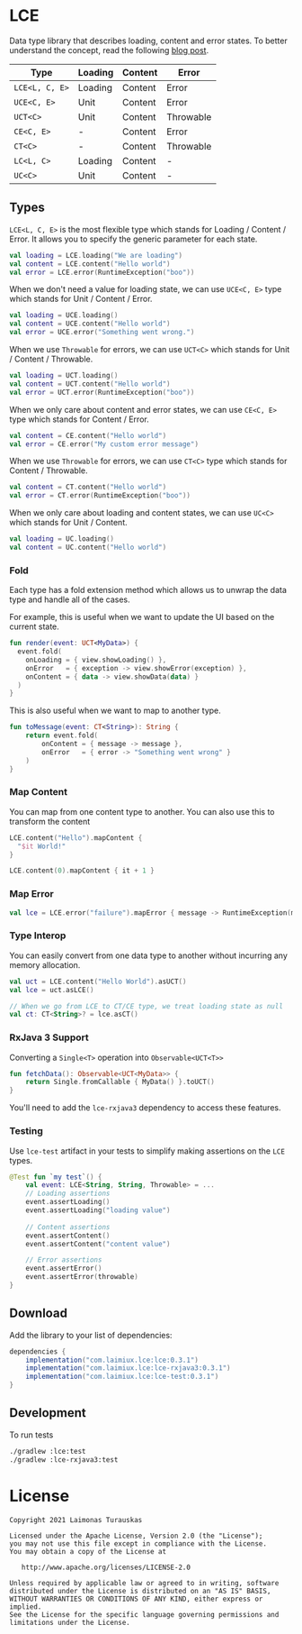 # LCE
Data type library that describes loading, content and error states. To better understand the
concept, read the following [blog post](https://tech.instacart.com/lce-modeling-data-loading-in-rxjava-b798ac98d80).

| Type      | Loading | Content | Error |
| -------------- | -------- | ------- | --------- |
| `LCE<L, C, E>` | Loading  | Content | Error     |
| `UCE<C, E>`    | Unit     | Content | Error     |
| `UCT<C>`       | Unit     | Content | Throwable |
| `CE<C, E>`     | -        | Content | Error     |
| `CT<C>`        | -        | Content | Throwable |
| `LC<L, C>`     | Loading  | Content | -         |
| `UC<C>`        | Unit     | Content | -         |


## Types
`LCE<L, C, E>` is the most flexible type which stands for Loading / Content / Error. It allows you to specify the generic parameter for each state.
```kotlin
val loading = LCE.loading("We are loading")
val content = LCE.content("Hello world")
val error = LCE.error(RuntimeException("boo"))
```

When we don't need a value for loading state, we can use `UCE<C, E>` type which stands for Unit / Content / Error.
```kotlin
val loading = UCE.loading()
val content = UCE.content("Hello world")
val error = UCE.error("Something went wrong.")
```

When we use `Throwable` for errors, we can use `UCT<C>` which stands for Unit / Content / Throwable.
```kotlin
val loading = UCT.loading()
val content = UCT.content("Hello world")
val error = UCT.error(RuntimeException("boo"))
```

When we only care about content and error states, we can use `CE<C, E>` type which stands for Content / Error.
```kotlin
val content = CE.content("Hello world")
val error = CE.error("My custom error message")
```

When we use `Throwable` for errors, we can use `CT<C>` type which stands for Content / Throwable.
```kotlin
val content = CT.content("Hello world")
val error = CT.error(RuntimeException("boo"))
```

When we only care about loading and content states, we can use `UC<C>` which stands for Unit / Content.
```kotlin
val loading = UC.loading()
val content = UC.content("Hello world")
```

### Fold
Each type has a fold extension method which allows us to unwrap the data type and handle all of the cases.

For example, this is useful when we want to update the UI based on the current state.
```kotlin
fun render(event: UCT<MyData>) {
  event.fold(
    onLoading = { view.showLoading() },
    onError   = { exception -> view.showError(exception) },
    onContent = { data -> view.showData(data) }
  )
}
```

This is also useful when we want to map to another type.
```kotlin
fun toMessage(event: CT<String>): String {
    return event.fold(
        onContent = { message -> message },
        onError   = { error -> "Something went wrong" }
    )
}
```

### Map Content
You can map from one content type to another. You can also use this to transform the content
```kotlin
LCE.content("Hello").mapContent {
  "$it World!"
}

LCE.content(0).mapContent { it + 1 }
```

### Map Error
```kotlin
val lce = LCE.error("failure").mapError { message -> RuntimeException(message) }
```

### Type Interop
You can easily convert from one data type to another without incurring any memory allocation.

```kotlin
val uct = LCE.content("Hello World").asUCT()
val lce = uct.asLCE()

// When we go from LCE to CT/CE type, we treat loading state as null
val ct: CT<String>? = lce.asCT()
```

### RxJava 3 Support
Converting a `Single<T>` operation into `Observable<UCT<T>>`
```kotlin
fun fetchData(): Observable<UCT<MyData>> {
    return Single.fromCallable { MyData() }.toUCT()
}
```
You'll need to add the `lce-rxjava3` dependency to access these features.

### Testing
Use `lce-test` artifact in your tests to simplify making assertions on the `LCE` types.
```kotlin
@Test fun `my test`() {
    val event: LCE<String, String, Throwable> = ...
    // Loading assertions
    event.assertLoading()
    event.assertLoading("loading value")
    
    // Content assertions
    event.assertContent()
    event.assertContent("content value")

    // Error assertions
    event.assertError()
    event.assertError(throwable)
}
```

## Download
Add the library to your list of dependencies:

```groovy
dependencies {
    implementation("com.laimiux.lce:lce:0.3.1")
    implementation("com.laimiux.lce:lce-rxjava3:0.3.1")
    implementation("com.laimiux.lce:lce-test:0.3.1")
}
```

## Development
To run tests
```sh
./gradlew :lce:test
./gradlew :lce-rxjava3:test
```

# License

```
Copyright 2021 Laimonas Turauskas

Licensed under the Apache License, Version 2.0 (the "License");
you may not use this file except in compliance with the License.
You may obtain a copy of the License at

   http://www.apache.org/licenses/LICENSE-2.0

Unless required by applicable law or agreed to in writing, software
distributed under the License is distributed on an "AS IS" BASIS,
WITHOUT WARRANTIES OR CONDITIONS OF ANY KIND, either express or implied.
See the License for the specific language governing permissions and
limitations under the License.
```

